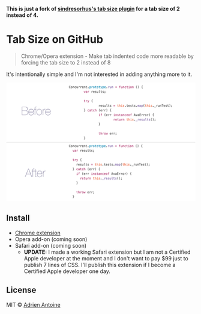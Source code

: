 
__This is just a fork of [sindresorhus's tab size plugin](https://github.com/sindresorhus/tab-size-on-github) for a tab size of 2 instead of 4.__

# Tab Size on GitHub

> Chrome/Opera extension - Make tab indented code more readable by forcing the tab size to 2 instead of 8

It's intentionally simple and I'm not interested in adding anything more to it.

![](screenshot.png)

## Install

* [Chrome extension](https://chrome.google.com/webstore/detail/tab-size-on-github-size-2/mghflbfcpghfbcldbjfglegbklpljeie)
* Opera add-on (coming soon)
* Safari add-on (coming soon)
	* __UPDATE:__ I made a working Safari extension but I am not a Certified Apple developer at the moment and I don't want to pay $99 just to publish 7 lines of CSS. I'll publish this extension if I become a Certified Apple developer one day.

## License

MIT © [Adrien Antoine](http://adriantoine.com)
